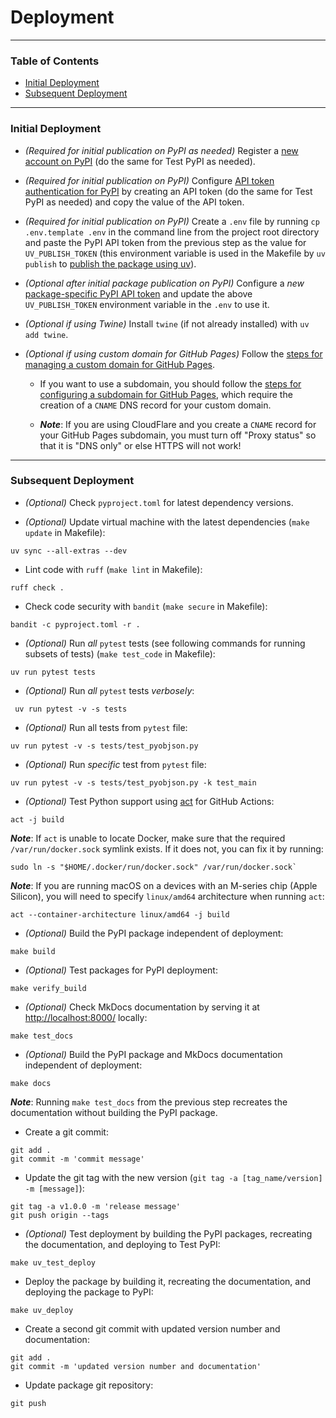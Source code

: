 # Deployment

---

<div class="hide-next-element"></div>

### Table of Contents

<div class="hide-next-element"></div>

* [Initial Deployment](#initial-deployment)
* [Subsequent Deployment](#subsequent-deployment)

<div class="hide-next-element"></div>

---

<a name="initial-deployment"></a>
### Initial Deployment

* *(Required for initial publication on PyPI as needed)* Register a [new account on PyPI](https://pypi.org/account/register/) (do the same for Test PyPI as needed).

* *(Required for initial publication on PyPI)* Configure [API token authentication for PyPI](https://pypi.org/help/#apitoken) by creating an API token (do the same for Test PyPI as needed) and copy the value of the API token.

* *(Required for initial publication on PyPI)* Create a `.env` file by running `cp .env.template .env` in the command line from the project root directory and paste the PyPI API token from the previous step as the value for `UV_PUBLISH_TOKEN` (this environment variable is used in the Makefile by `uv publish` to [publish the package using uv](https://docs.astral.sh/uv/guides/publish/#publishing-your-package)).

* *(Optional after initial package publication on PyPI)* Configure a *new* [package-specific PyPI API token](https://pypi.org/help/#apitoken) and update the above `UV_PUBLISH_TOKEN` environment variable in the `.env` to use it.

* *(Optional if using Twine)* Install `twine` (if not already installed) with `uv add twine`.

* *(Optional if using custom domain for GitHub Pages)* Follow the [steps for managing a custom domain for GitHub Pages](https://docs.github.com/en/pages/configuring-a-custom-domain-for-your-github-pages-site/managing-a-custom-domain-for-your-github-pages-site).

  * If you want to use a subdomain, you should follow the [steps for configuring a subdomain for GitHub Pages](https://docs.github.com/en/pages/configuring-a-custom-domain-for-your-github-pages-site/managing-a-custom-domain-for-your-github-pages-site#configuring-a-subdomain), which require the creation of a `CNAME` DNS record for your custom domain.
  
  * ***Note***: If you are using CloudFlare and you create a `CNAME` record for your GitHub Pages subdomain, you must turn off "Proxy status" so that it is "DNS only" or else HTTPS will not work!

---

<a name="subsequent-deployment"></a>
### Subsequent Deployment

* *(Optional)* Check `pyproject.toml` for latest dependency versions.

* *(Optional)* Update virtual machine with the latest dependencies (`make update` in Makefile):
```shell
uv sync --all-extras --dev
```

* Lint code with `ruff` (`make lint` in Makefile):
```shell
ruff check .
```

* Check code security with `bandit` (`make secure` in Makefile):
```shell
bandit -c pyproject.toml -r .
```

* *(Optional)* Run *all* `pytest` tests (see following commands for running subsets of tests) (`make test_code` in Makefile):
```shell
uv run pytest tests
```

* *(Optional)* Run *all* `pytest` tests *verbosely*:
```shell
 uv run pytest -v -s tests
```

* *(Optional)* Run all tests from `pytest` file:
```shell
uv run pytest -v -s tests/test_pyobjson.py
```

* *(Optional)* Run *specific* test from `pytest` file:
```shell
uv run pytest -v -s tests/test_pyobjson.py -k test_main
```

* *(Optional)* Test Python support using [act](https://github.com/nektos/act) for GitHub Actions:
```shell
act -j build
```

***Note***: If `act` is unable to locate Docker, make sure that the required `/var/run/docker.sock` symlink exists. If it does not, you can fix it by running:
```shell
sudo ln -s "$HOME/.docker/run/docker.sock" /var/run/docker.sock`
```

***Note***: If you are running macOS on a devices with an M-series chip (Apple Silicon), you will need to specify `linux/amd64` architecture when running `act`:
```shell
act --container-architecture linux/amd64 -j build
```

* *(Optional)* Build the PyPI package independent of deployment:
```shell
make build
```

* *(Optional)* Test packages for PyPI deployment:
```shell
make verify_build
```

* *(Optional)* Check MkDocs documentation by serving it at [http://localhost:8000/](http://localhost:8000/) locally:
```shell
make test_docs
```

* *(Optional)* Build the PyPI package and MkDocs documentation independent of deployment:
```shell
make docs
```

***Note***: Running `make test_docs` from the previous step recreates the documentation without building the PyPI package.

* Create a git commit:
```shell
git add .
git commit -m 'commit message'
```

* Update the git tag with the new version (`git tag -a [tag_name/version] -m [message]`):
```shell
git tag -a v1.0.0 -m 'release message'
git push origin --tags
```

* *(Optional)* Test deployment by building the PyPI packages, recreating the documentation, and deploying to Test PyPI:
```shell
make uv_test_deploy
```

* Deploy the package by building it, recreating the documentation, and deploying the package to PyPI:
```shell
make uv_deploy
```

* Create a second git commit with updated version number and documentation:
```shell
git add .
git commit -m 'updated version number and documentation'
```

* Update package git repository:
```shell
git push
```
